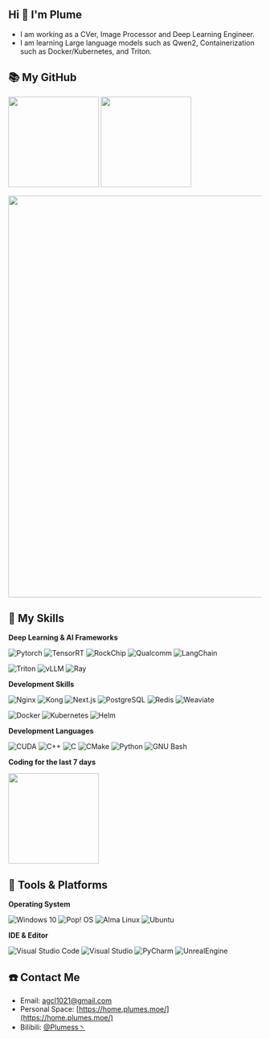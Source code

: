 ## Hi 👋 I'm **Plume**

- I am working as a CVer, Image Processor and Deep Learning Engineer.
- I am learning Large language models such as Qwen2, Containerization such as Docker/Kubernetes, and Triton.

## 📚 **My GitHub**
<p>
  <img height="180em" src="https://github-readme-stats.vercel.app/api?username=Plumess&show_icons=true&count_private=true&theme=transparent&hide_border=true" />
  <img height="180em" src="https://github-readme-stats.vercel.app/api/top-langs/?username=Plumess&langs_count=8&layout=compact&count_private=true&theme=transparent&hide_border=true" />
</p>

<img width="800" src="https://github-readme-activity-graph.vercel.app/graph?username=Plumess&theme=github-compact&hide_border=true&area=true&custom_title=Contribution%20Graph" />

## 🌟 **My Skills**

**Deep Learning & AI Frameworks**

![Pytorch](https://img.shields.io/badge/-Pytorch-EE4C2C?style=flat-square&logo=pytorch&logoColor=fff)
![TensorRT](https://img.shields.io/badge/-NVIDIA%20TensorRT-76B900?style=flat-square&logo=nvidia&logoColor=fff)
![RockChip](https://img.shields.io/badge/-RockChip%20RKNN-000000?style=flat-square&logo=rockchip&logoColor=fff)
![Qualcomm](https://img.shields.io/badge/-Qualcomm%20QNN-3253DC?style=flat-square&logo=qualcomm&logoColor=fff)
![LangChain](https://img.shields.io/badge/-LangChain%20%28learning%29-1C3C3C?style=flat-square&logo=langchain&logoColor=fff)

![Triton](https://img.shields.io/badge/-NVIDIA%20Triton%20%28learning%29-4EAA25?style=flat-square&logo=nvidia&logoColor=fff)
![vLLM](https://img.shields.io/badge/-vLLM%20%28learning%29-A5915F?style=flat-square&logo=vllm&logoColor=fff)
![Ray](https://img.shields.io/badge/-Ray%20%28learning%29-028CF0?style=flat-square&logo=ray&logoColor=fff)

**Development Skills**

![Nginx](https://img.shields.io/badge/-Nginx%20%28learning%29-009639?style=flat-square&logo=nginx&logoColor=fff)
![Kong](https://img.shields.io/badge/-Kong%20%28learning%29-003459?style=flat-square&logo=kong&logoColor=fff)
![Next.js](https://img.shields.io/badge/-Next.js%20%28learning%29-000000?style=flat-square&logo=nextdotjs&logoColor=fff)
![PostgreSQL](https://img.shields.io/badge/-PostgreSQL%20%28learning%29-4169E1?style=flat-square&logo=postgresql&logoColor=fff)
![Redis](https://img.shields.io/badge/-Redis%20%28learning%29-FF4438?style=flat-square&logo=redis&logoColor=fff)
![Weaviate](https://img.shields.io/badge/-Weaviate%20%28learning%29-DDE072?style=flat-square&logo=weaviate&logoColor=fff)

![Docker](https://img.shields.io/badge/-Docker%20%28learning%29-2496ED?style=flat-square&logo=docker&logoColor=fff)
![Kubernetes](https://img.shields.io/badge/-Kubernetes%20%28learning%29-326CE5?style=flat-square&logo=kubernetes&logoColor=fff)
![Helm](https://img.shields.io/badge/-Helm%20%28learning%29-0F1689?style=flat-square&logo=helm&logoColor=fff)

**Development Languages**

![CUDA](https://img.shields.io/badge/-CUDA-76B900?style=flat-square&logo=nvidia&logoColor=fff)
![C++](https://img.shields.io/badge/-C++-00599C?style=flat-square&logo=cplusplus&logoColor=fff)
![C](https://img.shields.io/badge/-C-A8B9CC?style=flat-square&logo=c&logoColor=fff)
![CMake](https://img.shields.io/badge/-CMake-064F8C?style=flat-square&logo=cmake&logoColor=fff)
![Python](https://img.shields.io/badge/-Python-3776AB?style=flat-square&logo=python&logoColor=fff)
![GNU Bash](https://img.shields.io/badge/-Bash-4EAA25?style=flat-square&logo=gnubash&logoColor=fff)

**Coding for the last 7 days**

<picture>
  <source
    srcset="https://github-readme-stats.vercel.app/api/wakatime?username=Plume&langs_count=8&layout=compact&theme=dark"
    media="(prefers-color-scheme: dark)"
  />
  <source
    srcset="https://github-readme-stats.vercel.app/api/wakatime?username=Plume&langs_count=8&layout=compact"
    media="(prefers-color-scheme: light), (prefers-color-scheme: no-preference)"
  />
  <img height="180em" align="center" src="https://github-readme-stats.vercel.app/api/wakatime?username=Plume&langs_count=8&layout=compact" />
</picture>

## 🚉 **Tools & Platforms**

**Operating System**

![Windows 10](https://img.shields.io/badge/-Windows%2010-0078d6?style=flat-square&logo=windows&logoColor=fff)
![Pop! OS](https://img.shields.io/badge/-Pop!%20OS-48B9C7?style=flat-square&logo=popos&logoColor=fff)
![Alma Linux](https://img.shields.io/badge/-AlmaLinux-000000?style=flat-square&logo=almalinux&logoColor=fff)
![Ubuntu](https://img.shields.io/badge/-Ubuntu-E95420?style=flat-square&logo=ubuntu&logoColor=fff)

**IDE & Editor**

![Visual Studio Code](https://img.shields.io/badge/-Visual%20Studio%20Code-007ACC?style=flat-square&logo=visual-studio-code&logoColor=fff)
![Visual Studio](https://img.shields.io/badge/-Visual%20Studio-4E3188?style=flat-square&logo=visual-studio&logoColor=fff)
![PyCharm](https://img.shields.io/badge/-PyCharm-000000?style=flat-square&logo=pycharm&logoColor=fff)
![UnrealEngine](https://img.shields.io/badge/-Unreal%20Engine%20%28learning%29-0E1128?style=flat-square&logo=unrealengine&logoColor=fff)

## ☎️ **Contact Me**

- Email: <a href="mailto:agcl1021@gmail.com">agcl1021@gmail.com</a>
- Personal Space: [https://home.plumes.moe/](https://home.plumes.moe/)
- Bilibili: [@Plumess丶](https://space.bilibili.com/13544842)

